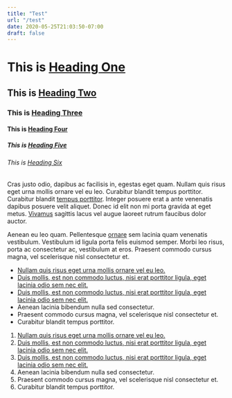 ```yaml
---
title: "Test"
url: "/test"
date: 2020-05-25T21:03:50-07:00
draft: false
---
```


# This is [Heading One](https://gohugo.io)

## This is [Heading Two](https://gohugo.io)

### This is [Heading Three](https://gohugo.io)

#### This is [Heading Four](https://gohugo.io)

##### This is [Heading Five](https://gohugo.io)

###### This is [Heading Six](https://gohugo.io)

Cras justo odio, dapibus ac facilisis in, egestas eget quam. Nullam quis risus eget urna mollis ornare vel eu leo. Curabitur blandit tempus porttitor. Curabitur blandit [tempus porttitor](https://gohugo.io). Integer posuere erat a ante venenatis dapibus posuere velit aliquet. Donec id elit non mi porta gravida at eget metus. [Vivamus](https://gohugo.io) sagittis lacus vel augue laoreet rutrum faucibus dolor auctor.

Aenean eu leo quam. Pellentesque [ornare](https://gohugo.io) sem lacinia quam venenatis vestibulum. Vestibulum id ligula porta felis euismod semper. Morbi leo risus, porta ac consectetur ac, vestibulum at eros. Praesent commodo cursus magna, vel scelerisque nisl consectetur et.

- [Nullam quis risus eget urna mollis ornare vel eu leo.](https://gohugo.io)
- [Duis mollis, est non commodo luctus, nisi erat porttitor ligula, eget lacinia odio sem nec elit.](https://gohugo.io)
- [Duis mollis, est non commodo luctus, nisi erat porttitor ligula, eget lacinia odio sem nec elit.](https://gohugo.io)
- Aenean lacinia bibendum nulla sed consectetur.
- Praesent commodo cursus magna, vel scelerisque nisl consectetur et.
- Curabitur blandit tempus porttitor.

1. [Nullam quis risus eget urna mollis ornare vel eu leo.](https://gohugo.io)
1. [Duis mollis, est non commodo luctus, nisi erat porttitor ligula, eget lacinia odio sem nec elit.](https://gohugo.io)
1. [Duis mollis, est non commodo luctus, nisi erat porttitor ligula, eget lacinia odio sem nec elit.](https://gohugo.io)
1. Aenean lacinia bibendum nulla sed consectetur.
1. Praesent commodo cursus magna, vel scelerisque nisl consectetur et.
1. Curabitur blandit tempus porttitor.
